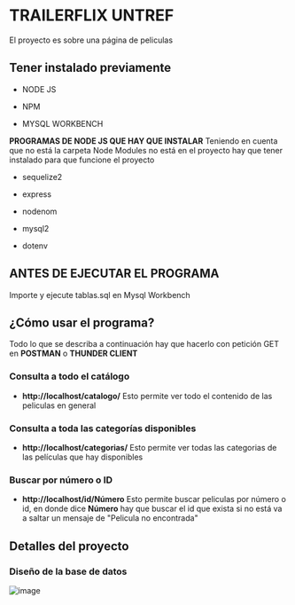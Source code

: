 # TRAILERFLIX UNTREF

El proyecto es sobre una página de peliculas 

## Tener instalado previamente 

* NODE JS

* NPM
  
* MYSQL WORKBENCH

**PROGRAMAS DE NODE JS QUE HAY QUE INSTALAR**
Teniendo en cuenta que no está la carpeta Node Modules no está en el proyecto hay que tener instalado para que funcione el proyecto

* sequelize2

* express

* nodenom

* mysql2

* dotenv

## ANTES DE EJECUTAR EL PROGRAMA 
Importe y ejecute tablas.sql en Mysql Workbench 

## ¿Cómo usar el programa? 

Todo lo que se describa a continuación hay que hacerlo con petición GET en **POSTMAN** o **THUNDER CLIENT**
  
### Consulta a todo el catálogo
  
* **http://localhost/catalogo/**
Esto permite ver todo el contenido de las peliculas en general

### Consulta a toda las categorías disponibles

* **http://localhost/categorias/**
Esto permite ver todas las categorias de las películas que hay disponibles

### Buscar por número o ID

* **http://localhost/id/Número**
Esto permite buscar peliculas por número o id, en donde dice **Número** hay que buscar el id que exista si no está va a saltar un mensaje de "Pelicula no encontrada"


## Detalles del proyecto

### Diseño de la base de datos 

![image](https://github.com/BraianFG/traillerflix/assets/55467665/6c519566-f955-4600-a36c-615add073e35)

